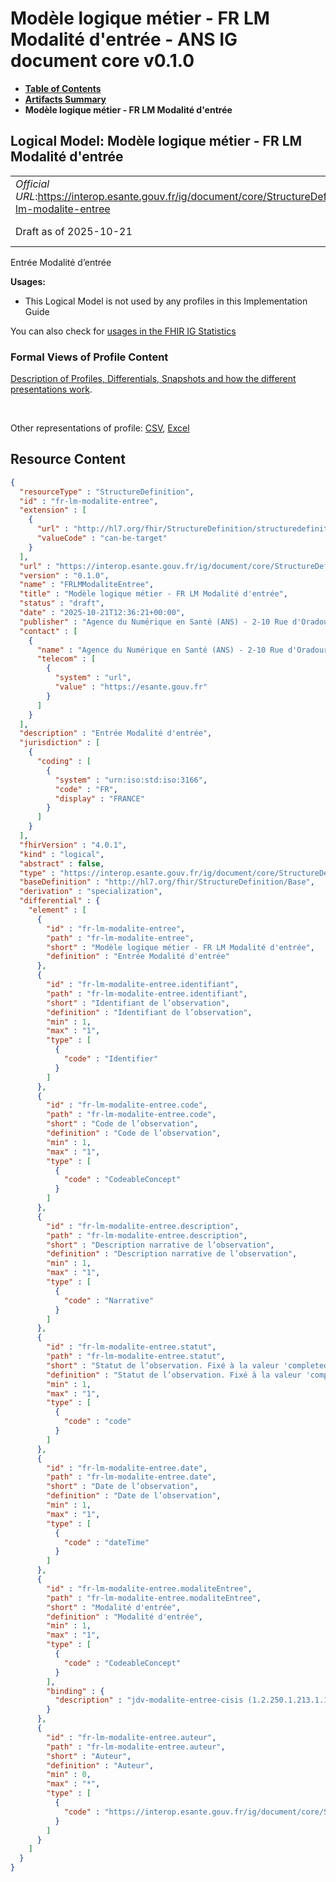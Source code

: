 # Modèle logique métier - FR LM Modalité d'entrée - ANS IG document core v0.1.0

* [**Table of Contents**](toc.md)
* [**Artifacts Summary**](artifacts.md)
* **Modèle logique métier - FR LM Modalité d'entrée**

## Logical Model: Modèle logique métier - FR LM Modalité d'entrée 

| | |
| :--- | :--- |
| *Official URL*:https://interop.esante.gouv.fr/ig/document/core/StructureDefinition/fr-lm-modalite-entree | *Version*:0.1.0 |
| Draft as of 2025-10-21 | *Computable Name*:FRLMModaliteEntree |

 
Entrée Modalité d’entrée 

**Usages:**

* This Logical Model is not used by any profiles in this Implementation Guide

You can also check for [usages in the FHIR IG Statistics](https://packages2.fhir.org/xig/ans.document.fr.core|current/StructureDefinition/fr-lm-modalite-entree)

### Formal Views of Profile Content

 [Description of Profiles, Differentials, Snapshots and how the different presentations work](http://build.fhir.org/ig/FHIR/ig-guidance/readingIgs.html#structure-definitions). 

 

Other representations of profile: [CSV](StructureDefinition-fr-lm-modalite-entree.csv), [Excel](StructureDefinition-fr-lm-modalite-entree.xlsx) 



## Resource Content

```json
{
  "resourceType" : "StructureDefinition",
  "id" : "fr-lm-modalite-entree",
  "extension" : [
    {
      "url" : "http://hl7.org/fhir/StructureDefinition/structuredefinition-type-characteristics",
      "valueCode" : "can-be-target"
    }
  ],
  "url" : "https://interop.esante.gouv.fr/ig/document/core/StructureDefinition/fr-lm-modalite-entree",
  "version" : "0.1.0",
  "name" : "FRLMModaliteEntree",
  "title" : "Modèle logique métier - FR LM Modalité d'entrée",
  "status" : "draft",
  "date" : "2025-10-21T12:36:21+00:00",
  "publisher" : "Agence du Numérique en Santé (ANS) - 2-10 Rue d'Oradour-sur-Glane, 75015 Paris",
  "contact" : [
    {
      "name" : "Agence du Numérique en Santé (ANS) - 2-10 Rue d'Oradour-sur-Glane, 75015 Paris",
      "telecom" : [
        {
          "system" : "url",
          "value" : "https://esante.gouv.fr"
        }
      ]
    }
  ],
  "description" : "Entrée Modalité d'entrée",
  "jurisdiction" : [
    {
      "coding" : [
        {
          "system" : "urn:iso:std:iso:3166",
          "code" : "FR",
          "display" : "FRANCE"
        }
      ]
    }
  ],
  "fhirVersion" : "4.0.1",
  "kind" : "logical",
  "abstract" : false,
  "type" : "https://interop.esante.gouv.fr/ig/document/core/StructureDefinition/fr-lm-modalite-entree",
  "baseDefinition" : "http://hl7.org/fhir/StructureDefinition/Base",
  "derivation" : "specialization",
  "differential" : {
    "element" : [
      {
        "id" : "fr-lm-modalite-entree",
        "path" : "fr-lm-modalite-entree",
        "short" : "Modèle logique métier - FR LM Modalité d'entrée",
        "definition" : "Entrée Modalité d'entrée"
      },
      {
        "id" : "fr-lm-modalite-entree.identifiant",
        "path" : "fr-lm-modalite-entree.identifiant",
        "short" : "Identifiant de l’observation",
        "definition" : "Identifiant de l’observation",
        "min" : 1,
        "max" : "1",
        "type" : [
          {
            "code" : "Identifier"
          }
        ]
      },
      {
        "id" : "fr-lm-modalite-entree.code",
        "path" : "fr-lm-modalite-entree.code",
        "short" : "Code de l’observation",
        "definition" : "Code de l’observation",
        "min" : 1,
        "max" : "1",
        "type" : [
          {
            "code" : "CodeableConcept"
          }
        ]
      },
      {
        "id" : "fr-lm-modalite-entree.description",
        "path" : "fr-lm-modalite-entree.description",
        "short" : "Description narrative de l’observation",
        "definition" : "Description narrative de l’observation",
        "min" : 1,
        "max" : "1",
        "type" : [
          {
            "code" : "Narrative"
          }
        ]
      },
      {
        "id" : "fr-lm-modalite-entree.statut",
        "path" : "fr-lm-modalite-entree.statut",
        "short" : "Statut de l’observation. Fixé à la valeur 'completed'",
        "definition" : "Statut de l’observation. Fixé à la valeur 'completed'",
        "min" : 1,
        "max" : "1",
        "type" : [
          {
            "code" : "code"
          }
        ]
      },
      {
        "id" : "fr-lm-modalite-entree.date",
        "path" : "fr-lm-modalite-entree.date",
        "short" : "Date de l’observation",
        "definition" : "Date de l’observation",
        "min" : 1,
        "max" : "1",
        "type" : [
          {
            "code" : "dateTime"
          }
        ]
      },
      {
        "id" : "fr-lm-modalite-entree.modaliteEntree",
        "path" : "fr-lm-modalite-entree.modaliteEntree",
        "short" : "Modalité d'entrée",
        "definition" : "Modalité d'entrée",
        "min" : 1,
        "max" : "1",
        "type" : [
          {
            "code" : "CodeableConcept"
          }
        ],
        "binding" : {
          "description" : "jdv-modalite-entree-cisis (1.2.250.1.213.1.1.5.73)"
        }
      },
      {
        "id" : "fr-lm-modalite-entree.auteur",
        "path" : "fr-lm-modalite-entree.auteur",
        "short" : "Auteur",
        "definition" : "Auteur",
        "min" : 0,
        "max" : "*",
        "type" : [
          {
            "code" : "https://interop.esante.gouv.fr/ig/document/core/StructureDefinition/fr-lm-auteur"
          }
        ]
      }
    ]
  }
}

```
